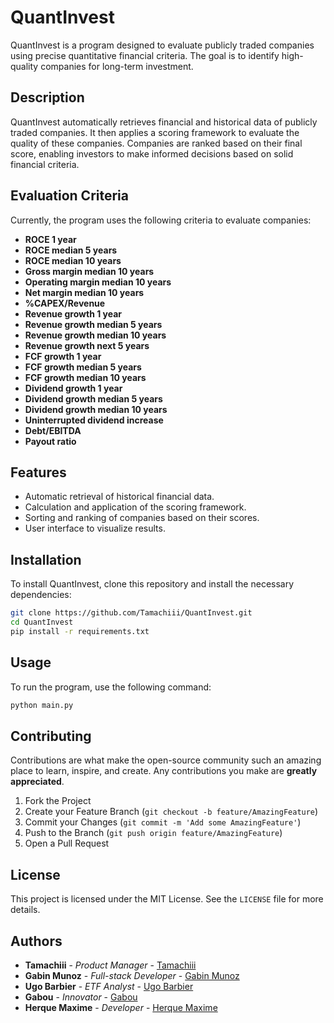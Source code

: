 # QuantInvest

QuantInvest is a program designed to evaluate publicly traded companies using precise quantitative financial criteria. The goal is to identify high-quality companies for long-term investment.

## Description

QuantInvest automatically retrieves financial and historical data of publicly traded companies. It then applies a scoring framework to evaluate the quality of these companies. Companies are ranked based on their final score, enabling investors to make informed decisions based on solid financial criteria.

## Evaluation Criteria

Currently, the program uses the following criteria to evaluate companies:

- **ROCE 1 year**
- **ROCE median 5 years**
- **ROCE median 10 years**
- **Gross margin median 10 years**
- **Operating margin median 10 years**
- **Net margin median 10 years**
- **%CAPEX/Revenue**
- **Revenue growth 1 year**
- **Revenue growth median 5 years**
- **Revenue growth median 10 years**
- **Revenue growth next 5 years**
- **FCF growth 1 year**
- **FCF growth median 5 years**
- **FCF growth median 10 years**
- **Dividend growth 1 year**
- **Dividend growth median 5 years**
- **Dividend growth median 10 years**
- **Uninterrupted dividend increase**
- **Debt/EBITDA**
- **Payout ratio**

## Features

- Automatic retrieval of historical financial data.
- Calculation and application of the scoring framework.
- Sorting and ranking of companies based on their scores.
- User interface to visualize results.

## Installation

To install QuantInvest, clone this repository and install the necessary dependencies:

```bash
git clone https://github.com/Tamachiii/QuantInvest.git
cd QuantInvest
pip install -r requirements.txt
```

## Usage

To run the program, use the following command:

```bash
python main.py
```

## Contributing

Contributions are what make the open-source community such an amazing place to learn, inspire, and create. Any contributions you make are **greatly appreciated**.

1. Fork the Project
2. Create your Feature Branch (`git checkout -b feature/AmazingFeature`)
3. Commit your Changes (`git commit -m 'Add some AmazingFeature'`)
4. Push to the Branch (`git push origin feature/AmazingFeature`)
5. Open a Pull Request

## License

This project is licensed under the MIT License. See the `LICENSE` file for more details.

## Authors

- **Tamachiii** - *Product Manager* - [Tamachiii](https://github.com/Tamachiii)
- **Gabin Munoz** - *Full-stack Developer* - [Gabin Munoz](https://github.com/Munozmu)
- **Ugo Barbier** - *ETF Analyst* - [Ugo Barbier](https://github.com/ugobarbier)
- **Gabou** - *Innovator* - [Gabou]()
- **Herque Maxime** - *Developer* - [Herque Maxime](https://github.com/R3tr0oO)
